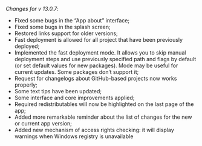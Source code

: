 _Changes for v 13.0.7_:
- Fixed some bugs in the “App about” interface;
- Fixed some bugs in the splash screen;
- Restored links support for older versions;
- Fast deployment is allowed for all project that have been previously deployed;
- Implemented the fast deployment mode. It allows you to skip manual deployment steps and use previously specified path and flags by default (or set default values for new packages). Mode may be useful for current updates. Some packages don’t support it;
- Request for changelogs about GitHub-based projects now works properly;
- Some text tips have been updated;
- Some interface and core improvements applied;
- Required redistributables will now be highlighted on the last page of the app;
- Added more remarkable reminder about the list of changes for the new or current app version;
- Added new mechanism of access rights checking: it will display warnings when Windows registry is unavailable
